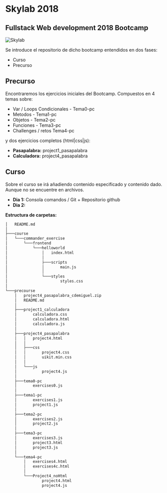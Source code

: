 # Skylab 2018

## Fullstack Web development 2018 Bootcamp

![Skylab](http://www.skylabcoders.com/images/403/default.png)

Se introduce el repositorio de dicho bootcamp entendidos en dos fases:
- Curso
- Precurso

## Precurso
Encontraremos los ejercicios iniciales del Bootcamp. Compuestos en 4 temas sobre:
- Var / Loops Condicionales - Tema0-pc
- Metodos - Tema1-pc
- Objetos - Tema2-pc
- Funciones - Tema3-pc
- Challenges / retos Tema4-pc

y dos ejercicios completos (html|css|js):
- **Pasapalabra:** project1_pasapalabra
- **Calculadora:** project4_pasapalabra

## Curso
Sobre el curso se irá añadiendo contenido especificado y contenido dado. Aunque no se encuentre en archivos.
- **Dia 1:** Consola comandos / Git + Repositorio github
- **Dia 2:** 

**Estructura de carpetas:**
```sh
│   README.md
│
├───course
│   └───commander_exercise
│       └───frontend
│           └───helloworld
│               │   index.html
│               │
│               ├───scripts
│               │       main.js
│               │
│               └───styles
│                       styles.css
│
└───precourse
    │   project4_pasapalabra_cdemiguel.zip
    │   README.md
    │
    ├───project1_calculadora
    │       calculadora.css
    │       calculadora.html
    │       calculadora.js
    │
    ├───project4_pasapalabra
    │   │   project4.html
    │   │
    │   ├───css
    │   │       project4.css
    │   │       uikit.min.css
    │   │
    │   └───js
    │           project4.js
    │
    ├───tema0-pc
    │       exercises0.js
    │
    ├───tema1-pc
    │       exercises1.js
    │       project1.js
    │
    ├───tema2-pc
    │       exercises2.js
    │       project2.js
    │
    ├───tema3-pc
    │       exercises3.js
    │       project3.html
    │       project3.js
    │
    └───tema4-pc
        │   exercises4.html
        │   exercises4c.html
        │
        └───Project4_noHtml
                project4.html
                project4.js
```
